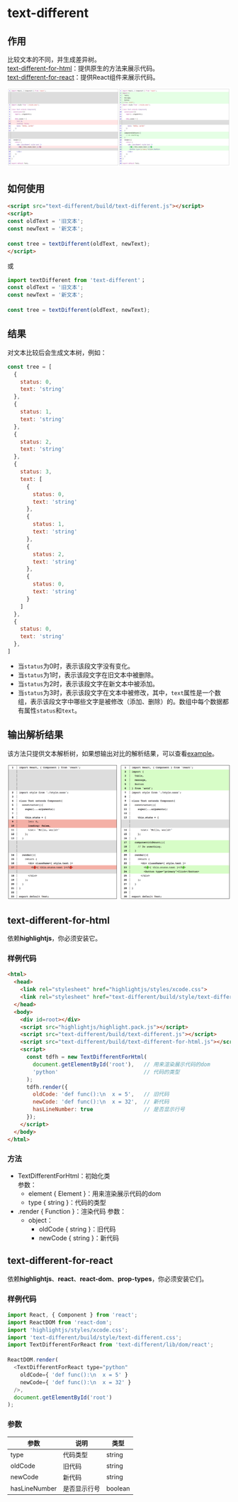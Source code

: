 # text-different

## 作用

比较文本的不同，并生成差异树。   
[text-different-for-html](#text-different-for-html)：提供原生的方法来展示代码。   
[text-different-for-react](#text-different-for-react)：提供React组件来展示代码。

![demo](https://raw.githubusercontent.com/duan602728596/text-different/master/example/image/demo2.png)

## 如何使用

```html
<script src="text-different/build/text-different.js"></script>
<script>
const oldText = '旧文本';
const newText = '新文本';

const tree = textDifferent(oldText, newText);
</script>
```

或

```javascript
import textDifferent from 'text-different'；
const oldText = '旧文本';
const newText = '新文本';

const tree = textDifferent(oldText, newText);
```

## 结果

对文本比较后会生成文本树，例如：

```javascript
const tree = [
  {
    status: 0,
    text: 'string'
  },
  {
    status: 1,
    text: 'string'
  },
  {
    status: 2,
    text: 'string'
  },
  {
    status: 3,
    text: [
      {
        status: 0,
        text: 'string'
      },
      {
        status: 1,
        text: 'string'
      },
      {
        status: 2,
        text: 'string'
      },
      {
        status: 0,
        text: 'string'
      }
    ]
  },
  {
    status: 0,
    text: 'string'
  },
]
```

* 当`status`为0时，表示该段文字没有变化。
* 当`status`为1时，表示该段文字在旧文本中被删除。
* 当`status`为2时，表示该段文字在新文本中被添加。
* 当`status`为3时，表示该段文字在文本中被修改，其中，`text`属性是一个数组，表示该段文字中哪些文字是被修改（添加、删除）的。数组中每个数据都有属性`status`和`text`。

## 输出解析结果

该方法只提供文本解析树，如果想输出对比的解析结果，可以查看[example](https://github.com/duan602728596/text-different/tree/master/example)。

![demo](https://raw.githubusercontent.com/duan602728596/text-different/master/example/image/demo1.png)


## text-different-for-html

依赖**highlightjs**，你必须安装它。

### 样例代码

```html
<html>
  <head>
    <link rel="stylesheet" href="highlightjs/styles/xcode.css">
    <link rel="stylesheet" href="text-different/build/style/text-different.css">
  </head>
  <body>
    <div id=root></div>
    <script src="highlightjs/highlight.pack.js"></script>
    <script src="text-different/build/text-different.js"></script>
    <script src="text-different/build/text-different-for-html.js"></script>
    <script>
      const tdfh = new TextDifferentForHtml(
        document.getElementById('root'),   // 用来渲染展示代码的dom
        'python'                           // 代码的类型
      );
      tdfh.render({
        oldCode: 'def func():\n  x = 5',   // 旧代码
        newCode: 'def func():\n  x = 32',  // 新代码
        hasLineNumber: true                // 是否显示行号
      });
    </script>
  </body>
</html>
```

### 方法

* TextDifferentForHtml：初始化类   
  参数：
  * element { Element }：用来渲染展示代码的dom
  * type { string }：代码的类型
* .render { Function }：渲染代码
  参数：
  * object：
    * oldCode { string }：旧代码
    * newCode { string }：新代码

## text-different-for-react

依赖**highlightjs**、**react**、**react-dom**、**prop-types**，你必须安装它们。

### 样例代码

```javascript
import React, { Component } from 'react';
import ReactDOM from 'react-dom';
import 'highlightjs/styles/xcode.css';
import 'text-different/build/style/text-different.css';
import TextDifferentForReact from 'text-different/lib/dom/react';

ReactDOM.render(
  <TextDifferentForReact type="python"
    oldCode={ 'def func():\n  x = 5' }
    newCode={ 'def func():\n  x = 32' }
  />,
  document.getElementById('root')
);
```

### 参数

| 参数         | 说明         | 类型    |
| ---          | ---          | ---     |
| type         | 代码类型     | string  |
| oldCode      | 旧代码       | string  |
| newCode      | 新代码       | string  |
| hasLineNumber| 是否显示行号 | boolean |



